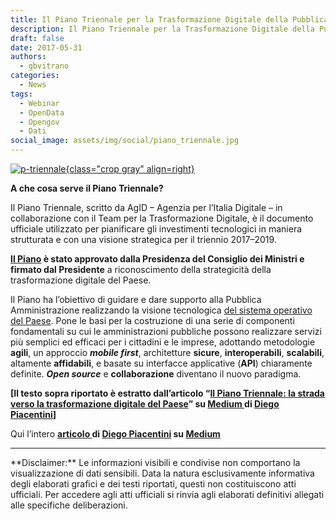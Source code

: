 ```yaml
---
title: Il Piano Triennale per la Trasformazione Digitale della Pubblica Amministrazione
description: Il Piano Triennale per la Trasformazione Digitale della Pubblica Amministrazione
draft: false
date: 2017-05-31
authors:
  - gbvitrano
categories:
  - News
tags:
  - Webinar
  - OpenData
  - Opengov
  - Dati
social_image: assets/img/social/piano_triennale.jpg  
--- 
```

<style>
.md-typeset code { background-color: #fff0;}  
.md-typeset pre>code { background-color: #fff0;}  
</style>
[![p-triennale](../../../assets/img/social/piano_triennale.jpg "Il Piano Triennale per la Trasformazione Digitale della Pubblica Amministrazione" ){class="crop gray" align=right}](index.md)

**A che cosa serve il Piano Triennale?**

Il Piano Triennale, scritto da AgID – Agenzia per l’Italia Digitale – in collaborazione con il Team per la Trasformazione Digitale, è il documento ufficiale utilizzato per pianificare gli investimenti tecnologici in maniera strutturata e con una visione strategica per il triennio 2017–2019.

**[Il Piano](https://pianotriennale-ict.readthedocs.io/it/latest/) è stato approvato dalla Presidenza del Consiglio dei Ministri e firmato dal Presidente** a riconoscimento della strategicità della <!-- more -->trasformazione digitale del Paese.

Il Piano ha l’obiettivo di guidare e dare supporto alla Pubblica Amministrazione realizzando la visione tecnologica [del sistema operativo del Paese](https://medium.com/team-per-la-trasformazione-digitale/nuovo-sistema-operativo-paese-competenze-tecnologiche-programmi-be0d71b3f84b). Pone le basi per la costruzione di una serie di componenti fondamentali su cui le amministrazioni pubbliche possono realizzare servizi più semplici ed efficaci per i cittadini e le imprese, adottando metodologie **agili**, un approccio **_mobile first_**, architetture **sicure**, **interoperabili**, **scalabili**, altamente **affidabili**, e basate su interfacce applicative (**API**) chiaramente definite. **_Open source_** e **collaborazione** diventano il nuovo paradigma.

**[Il testo sopra riportato è estratto dall’articolo “[Il Piano Triennale: la strada verso la trasformazione digitale del Paese](https://medium.com/team-per-la-trasformazione-digitale/piano-triennale-trasformazione-digitale-pubblica-amministrazione-linee-guida-design-sviluppo-open-source-a54e27d55be9)” su [Medium ](https://medium.com/team-per-la-trasformazione-digitale/piano-triennale-trasformazione-digitale-pubblica-amministrazione-linee-guida-design-sviluppo-open-source-a54e27d55be9)di [Diego Piacentini](https://medium.com/@diegopia)]**

Qui l’intero **[articolo ](https://medium.com/team-per-la-trasformazione-digitale/piano-triennale-trasformazione-digitale-pubblica-amministrazione-linee-guida-design-sviluppo-open-source-a54e27d55be9)di [Diego Piacentini](https://medium.com/@diegopia) su [Medium](https://medium.com/@diegopia)**

<hr>
**Disclaimer:** Le informazioni visibili e condivise non comportano la visualizzazione di dati sensibili. Data la natura esclusivamente informativa degli elaborati grafici e dei testi riportati, questi non costituiscono atti ufficiali. Per accedere agli atti ufficiali si rinvia agli elaborati definitivi allegati alle specifiche deliberazioni.